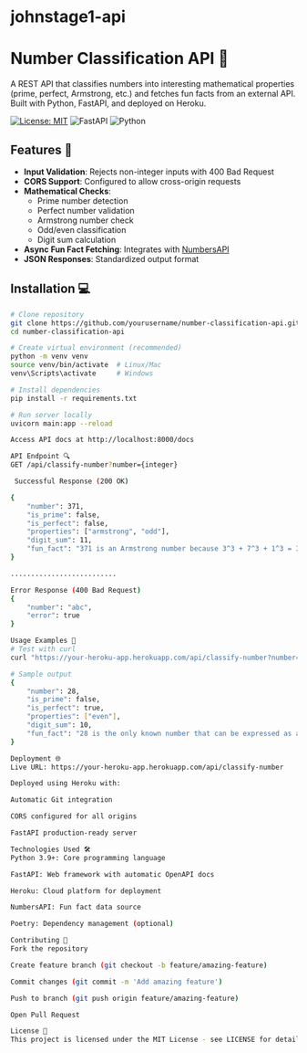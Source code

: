 # johnstage1-api

# Number Classification API 🌟

A REST API that classifies numbers into interesting mathematical properties (prime, perfect, Armstrong, etc.) and fetches fun facts from an external API. Built with Python, FastAPI, and deployed on Heroku.

[![License: MIT](https://img.shields.io/badge/License-MIT-yellow.svg)](https://opensource.org/licenses/MIT)
![FastAPI](https://img.shields.io/badge/FastAPI-005571?style=flat&logo=fastapi)
![Python](https://img.shields.io/badge/Python-3.9%2B-blue)

## Features 🚀
- **Input Validation**: Rejects non-integer inputs with 400 Bad Request
- **CORS Support**: Configured to allow cross-origin requests
- **Mathematical Checks**:
  - Prime number detection
  - Perfect number validation
  - Armstrong number check
  - Odd/even classification
  - Digit sum calculation
- **Async Fun Fact Fetching**: Integrates with [NumbersAPI](http://numbersapi.com)
- **JSON Responses**: Standardized output format

## Installation 💻
```bash
# Clone repository
git clone https://github.com/yourusername/number-classification-api.git
cd number-classification-api

# Create virtual environment (recommended)
python -m venv venv
source venv/bin/activate  # Linux/Mac
venv\Scripts\activate     # Windows

# Install dependencies
pip install -r requirements.txt

# Run server locally
uvicorn main:app --reload

Access API docs at http://localhost:8000/docs

API Endpoint 🔍
GET /api/classify-number?number={integer}

 Successful Response (200 OK)

{
    "number": 371,
    "is_prime": false,
    "is_perfect": false,
    "properties": ["armstrong", "odd"],
    "digit_sum": 11,
    "fun_fact": "371 is an Armstrong number because 3^3 + 7^3 + 1^3 = 371"
}

..........................

Error Response (400 Bad Request)
{
    "number": "abc",
    "error": true
}

Usage Examples 📖
# Test with curl
curl "https://your-heroku-app.herokuapp.com/api/classify-number?number=28"

# Sample output
{
    "number": 28,
    "is_prime": false,
    "is_perfect": true,
    "properties": ["even"],
    "digit_sum": 10,
    "fun_fact": "28 is the only known number that can be expressed as a sum of the first 5 primes..."
}

Deployment 🌐
Live URL: https://your-heroku-app.herokuapp.com/api/classify-number

Deployed using Heroku with:

Automatic Git integration

CORS configured for all origins

FastAPI production-ready server

Technologies Used 🛠️
Python 3.9+: Core programming language

FastAPI: Web framework with automatic OpenAPI docs

Heroku: Cloud platform for deployment

NumbersAPI: Fun fact data source

Poetry: Dependency management (optional)

Contributing 🤝
Fork the repository

Create feature branch (git checkout -b feature/amazing-feature)

Commit changes (git commit -m 'Add amazing feature')

Push to branch (git push origin feature/amazing-feature)

Open Pull Request

License 📄
This project is licensed under the MIT License - see LICENSE for details.